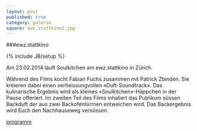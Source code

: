 ```yaml
---
layout: post
published: true
category: galerie
square: ewz.stattkino1.jpg
---
```


###ewz.stattkino

{% include JB/setup %}

Am 23.02.2014 läuft Soulkitchen am ewz.stattkino in Zürich.

Während des Films kocht Fabian Fuchs zusammen mit Patrick Zbinden. Sie kreieren dabei einen verheissungvollen «Duft-Soundtrack». Das kulinarische Ergebnis wird als kleines «Soulkitchen»-Häppchen in der Pause offeriert. Im zweiten Teil des Films inhaliert das Publikum süssen Backduft der aus zwei Backofentürmen entweichen wird. Das Backergebnis wird Euch den Nachhauseweg versüssen.

[programm](http://ewz.stattkino.com/2014/de/programm.html#lentr20)